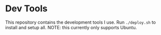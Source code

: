 # Dev Tools

This repository contains the development tools I use. Run `./deploy.sh` to install and setup all. NOTE: this currently only supports Ubuntu.

